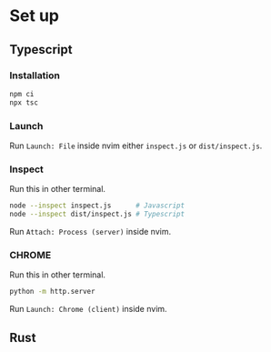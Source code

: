 # Set up

## Typescript

### Installation

```bash
npm ci
npx tsc
```

### Launch

Run `Launch: File` inside nvim either `inspect.js` or `dist/inspect.js`.

### Inspect

Run this in other terminal.

```bash
node --inspect inspect.js      # Javascript
node --inspect dist/inspect.js # Typescript
```

Run `Attach: Process (server)` inside nvim.

### CHROME

Run this in other terminal.

```bash
python -m http.server
```

Run `Launch: Chrome (client)` inside nvim.

## Rust
